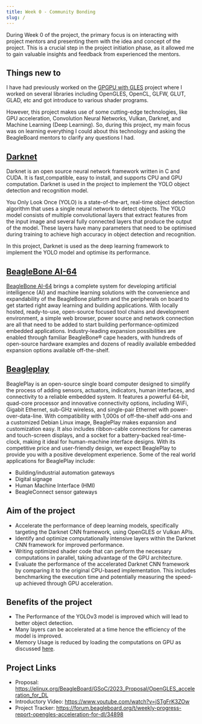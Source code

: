 ```yaml
---
title: Week 0 - Community Bonding
slug: /
---
```


During Week 0 of the project, the primary focus is on interacting with project mentors and presenting them with the idea and concept of the project. This is a crucial step in the project initiation phase, as it allowed me to gain valuable insights and feedback from experienced the mentors. 

## Things new to

I have had previously worked on the [GPGPU with GLES](https://github.com/Pratham-Bot/GPGPU-with-GLES) project where I worked on several libraries including OpenGLES, OpenCL, GLFW, GLUT, GLAD, etc and got introduce to various shader programs.

However, this project makes use of some cutting-edge technologies, like GPU acceleration, Convolution Neural Networks, Vulkan, Darknet, and Machine Learning (Deep Learning). So, during this project, my main focus was on learning everything I could about this technology and asking the BeagleBoard mentors to clarify any questions I had.

## [Darknet](https://pjreddie.com/darknet/)  

Darknet is an open source neural network framework written in C and CUDA. It is fast,compatible, easy to install, and supports CPU and GPU computation. Darknet is used in the project to implement the YOLO object detection and recognition model.

You Only Look Once (YOLO) is a state-of-the-art, real-time object detection algorithm that uses a single neural network to detect objects. The YOLO model consists of multiple convolutional layers that extract features from the input image and several fully connected layers that produce the output of the model. These layers have many parameters that need to be optimised during training to achieve high accuracy in object detection and recognition.

In this project, Darknet is used as the deep learning framework to implement the YOLO model and optimise its performance.

## [BeagleBone AI-64](https://beagleboard.org/ai-64)

[BeagleBone AI-64](https://beagleboard.org/ai-64) brings a complete system for developing artificial intelligence (AI) and machine learning solutions with the convenience and expandability of the BeagleBone  platform and the peripherals on board to get started right away learning and building applications. With locally hosted, ready-to-use, open-source focused tool chains and development environment, a simple web browser, power source and network connection are all that need to be added to start building performance-optimized embedded applications. Industry-leading expansion possibilities are enabled through familiar BeagleBone® cape headers, with hundreds of open-source hardware examples and dozens of readily available embedded expansion options available off-the-shelf.



## [Beagleplay](https://beagleboard.org/play)

BeaglePlay is an open-source single board computer designed to simplify the process of adding sensors, actuators, indicators, human interfaces, and connectivity to a reliable embedded system. It features a powerful 64-bit, quad-core processor and innovative connectivity options, including WiFi, Gigabit Ethernet, sub-GHz wireless, and single-pair Ethernet with power-over-data-line. With compatibility with 1,000s of off-the-shelf add-ons and a customized Debian Linux image, BeaglePlay makes expansion and customization easy. It also includes ribbon-cable connections for cameras and touch-screen displays, and a socket for a battery-backed real-time-clock, making it ideal for human-machine interface designs. With its competitive price and user-friendly design, we expect BeaglePlay to provide you with a positive development experience. Some of the real world applications for BeaglePlay include:

* Building/industrial automation gateways
* Digital signage
* Human Machine Interface (HMI)
* BeagleConnect sensor gateways

## Aim of the project

* Accelerate the performance of deep learning models, specifically targeting the Darknet CNN framework, using OpenGLES or Vulkan APIs.
* Identify and optimize computationally intensive layers within the Darknet CNN framework for improved performance. 
* Writing optimized shader code that can perform the necessary computations in parallel, taking advantage of the GPU architecture.
* Evaluate the performance of the accelerated Darknet CNN framework by comparing it to the original CPU-based implementation. This includes benchmarking the execution time and potentially measuring the speed-up achieved through GPU acceleration.

## Benefits of the project

* The Performance of the YOLOv3 model is improved which will lead to better object detection.
* Many layers can be accelerated at a time hence the efficiency of the model is improved.
* Memory Usage is reduced by loading the computations on GPU as discussed [here](https://stackoverflow.com/questions/13303219/reducing-ram-usage-with-regard-to-textures).

## Project Links

* Proposal: https://elinux.org/BeagleBoard/GSoC/2023_Proposal/OpenGLES_acceleration_for_DL
* Introductory Video: https://www.youtube.com/watch?v=jSTgFrK3ZOw
* Project Tracker: https://forum.beagleboard.org/t/weekly-progress-report-opengles-acceleration-for-dl/34898
